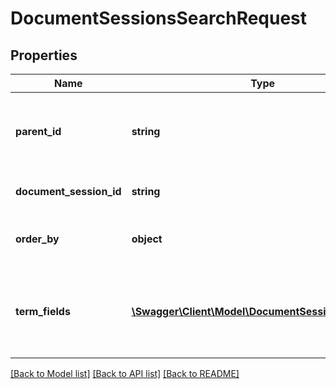 # DocumentSessionsSearchRequest

## Properties
Name | Type | Description | Notes
------------ | ------------- | ------------- | -------------
**parent_id** | **string** | Search by a specific parent (ObjectAssignment, ContactPerson, ContactCompany) by its id. | [optional] 
**document_session_id** | **string** | Search by a specific document session id | [optional] 
**order_by** | **object** | Order the results by the indicated company listing field. | [optional] 
**term_fields** | [**\Swagger\Client\Model\DocumentSessionTermField[]**](DocumentSessionTermField.md) | Search for given text (Term) indicated by the fields in the TermFields list. Required in case &#39;Term&#39; is given. | [optional] 

[[Back to Model list]](../README.md#documentation-for-models) [[Back to API list]](../README.md#documentation-for-api-endpoints) [[Back to README]](../README.md)


